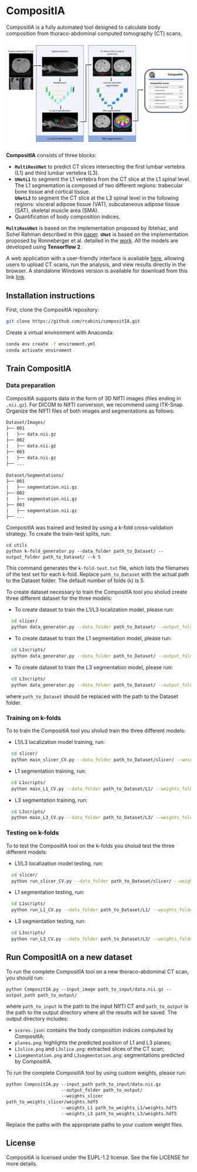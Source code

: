# CompositIA

CompositIA is a fully automated tool designed to calculate body composition from thoraco-abdominal computed tomography (CT) scans.

![](pipeline.png)

**CompositIA** consists of three blocks:

* **`MultiResUNet`** to predict CT slices intersecting the first lumbar vertebra (L1) and third lumbar vertebra (L3).
* **`UNetL1`** to segment the L1 vertebra from the CT slice at the L1 spinal level. The L1 segmentation is composed of two different regions: trabecular bone tissue and cortical tissue.\
**`UNetL3`** to segment the CT slice at the L3 spinal level in the following regions: visceral adipose tissue (VAT), subcutaneous adipose tissue (SAT), skeletal muscle area (SMA).
* Quantification of body composition indices.

**`MultiResUNet`** is based on the implementation proposed by Ibtehaz, and Sohel Rahman described in this [paper](https://www.sciencedirect.com/science/article/abs/pii/S0893608019302503?via%3Dihub). **`UNet`** is based on the implementation proposed by Ronneberger et al. detailed in the [work](https://arxiv.org/pdf/1505.04597.pdf). 
All the models are developed using **Tensorflow 2**. 

A web application with a user-friendly interface is available [here](http://www.dp-lab.io/compositia), allowing users to upload CT scans, run the analysis, and view results directly in the browser. A standalone Windows version is available for download from this link [link](http://www.dp-lab.io/compositia).

[//]:<Please cite the following [paper](https://arxiv.org/) when using CompositIA:>
  
## Installation instructions

First, clone the CompositIA repository:
```bash
git clone https://github.com/rcabini/compositIA.git
```
Create a virtual environment with Anaconda:
```bash
conda env create -f enviroment.yml
conda activate enviroment
```

## Train CompositIA

### Data preparation
CompositIA supports data in the form of 3D NIfTI images (files ending in `.nii.gz`). For DICOM to NIfTI conversion, we recommend using ITK-Snap. Organize the NIfTI files of both images and segmentations as follows: 

    Dataset/Images/
    ├── 001
    |   ├── data.nii.gz
    ├── 002
    |   ├── data.nii.gz
    ├── 003
    |   ├── data.nii.gz
    ├── ...
    
    Dataset/Segmentations/
    ├── 001
    |   ├── segmentation.nii.gz
    ├── 002
    |   ├── segmentation.nii.gz
    ├── 003
    |   ├── segmentation.nii.gz
    ├── ...

CompositIA was trained and tested by using a k-fold cross-validation strategy. To create the train-test splits, run:

    cd utils
    python k-fold_generator.py --data_folder path_to_Dataset/ --output_folder path_to_Dataset/ --k 5

This command generates the `k-fold-test.txt` file, which lists the filenames of the test set for each k-fold. Replace `path_to_Dataset` with the actual path to the Dataset folder. The default number of folds (`k`) is 5.

To create dataset necessary to train the CompositIA tool you sholud create three different dataset for the three models:

* To create dataset to train the L1/L3 localization model, please run:
```bash
  cd slicer/
  python data_generator.py --data_folder path_to_Dataset/ --output_folder path_to_Dataset/slicer/ --ktxt path_to_Dataset/k-fold-test.txt
```
* To create dataset to train the L1 segmentation model, please run:
```bash
  cd L1scripts/
  python data_generator.py --data_folder path_to_Dataset/ --output_folder path_to_Dataset/L1/
```
* To create dataset to train the L3 segmentation model, please run:
```bash
  cd L3scripts/
  python data_generator.py --data_folder path_to_Dataset/ --output_folder path_to_Dataset/L3/
```
where `path_to_Dataset` should be replaced with the path to the Dataset folder.

### Training on k-folds
To to train the CompositIA tool you sholud train the three different models:

* L1/L3 localization model training, run:
```bash
  cd slicer/
  python main_slicer_CV.py --data_folder path_to_Dataset/slicer/ --weights_folder ./weights_slicer/ --ktxt path_to_Dataset/k-fold-test.txt
```
* L1 segmentation training, run:
```bash
  cd L1scripts/
  python main_L1_CV.py --data_folder path_to_Dataset/L1/ --weights_folder ./weights_L1/ --ktxt path_to_Dataset/k-fold-test.txt
```
* L3 segmentation training, run:
```bash
  cd L3scripts/
  python main_L3_CV.py --data_folder path_to_Dataset/L3/ --weights_folder ./weights_L3/ --ktxt path_to_Dataset/k-fold-test.txt
```

### Testing on k-folds
To to test the CompositIA tool on the k-folds you sholud test the three different models:

* L1/L3 localization model testing, run:
```bash
  cd slicer/
  python run_slicer_CV.py --data_folder path_to_Dataset/slicer/ --weights_folder ./weights_slicer/ --output_folder ./results_slicer/ --ktxt path_to_Dataset/k-fold-test.txt --nifti_folder ./path_to_Dataset/
```
* L1 segmentation testing, run:
```bash
  cd L1scripts/
  python run_L1_CV.py --data_folder path_to_Dataset/L1/ --weights_folder ./weights_L1/ --output_folder ./results_L1/ --ktxt path_to_Dataset/k-fold-test.txt
```
* L3 segmentation testing, run:
```bash
  cd L3scripts/
  python run_L3_CV.py --data_folder path_to_Dataset/L3/ --weights_folder ./weights_L3/ --output_folder ./results_L3/ --ktxt path_to_Dataset/k-fold-test.txt
```

## Run CompositIA on a new dataset

To run the complete CompositIA tool on a new thoraco-abdominal CT scan, you should run:

    python CompositIA.py --input_image path_to_input/data.nii.gz --output_path path_to_output/

where `path_to_input` is the path to the input NIfTI CT and `path_to_output` is the path to the output directory where all the results will be saved. The output directory includes: 

* `scores.json`: contains the body composition indices computed by CompositIA;
* `planes.png`: highlights the predicted position of L1 and L3 planes;
* `L1slice.png` and `L3slice.png`: extracted slices of the CT scan;
* `L1segmentation.png` and `L3segmentation.png`: segmentations predicted by CompositIA. 

To run the complete CompositIA tool by using custom weights, please run:

    python CompositIA.py --input_path path_to_input/data.nii.gz 
                         --output_folder path_to_output/
                         --weights_slicer path_to_weights_slicer/weights.hdf5
                         --weights_L1 path_to_weights_L1/weights.hdf5
                         --weights_L3 path_to_weights_L3/weights.hdf5

Replace the paths with the appropriate paths to your custom weight files.

## License
CompositIA is licensed under the EUPL-1.2 license. See the file LICENSE for more details.
